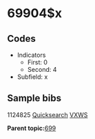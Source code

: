 # 69904$x

## Codes

-   Indicators
    -   First: 0
    -   Second: 4
-   Subfield: x

## Sample bibs

1124825 [Quicksearch](https://search.library.yale.edu/catalog/1124825) [VXWS](http://prodorbis.library.yale.edu:7014/vxws/GetHoldingsService?bibId=1124825)

**Parent topic:**[699](../../tags/699/699.md)


